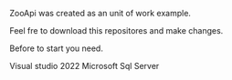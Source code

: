 ZooApi was created as an unit of work example.

Feel fre to download this repositores and make changes.

Before to start you need.

Visual studio 2022
Microsoft Sql Server
